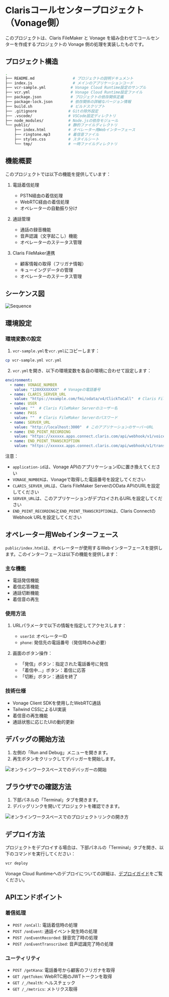 # Clarisコールセンタープロジェクト（Vonage側）

このプロジェクトは、Claris FileMaker と Vonage を組み合わせてコールセンターを作成するプロジェクトの Vonage 側の処理を実装したものです。

## プロジェクト構造

```sh
.
├── README.md                 # プロジェクトの説明ドキュメント
├── index.js                  # メインのアプリケーションコード
├── vcr-sample.yml           # Vonage Cloud Runtime設定のサンプル
├── vcr.yml                  # Vonage Cloud Runtime設定ファイル
├── package.json             # プロジェクトの依存関係定義
├── package-lock.json        # 依存関係の詳細なバージョン情報
├── build.sh                 # ビルドスクリプト
├── .gitignore              # Gitの除外設定
├── .vscode/                # VSCode設定ディレクトリ
├── node_modules/           # Node.jsの依存モジュール
└── public/                 # 静的ファイルディレクトリ
    ├── index.html          # オペレーター用Webインターフェース
    ├── ringtone.mp3        # 着信音ファイル
    ├── styles.css          # スタイルシート
    └── tmp/                # 一時ファイルディレクトリ
```

## 機能概要

このプロジェクトでは以下の機能を提供しています：

1. 電話着信処理
   - PSTN経由の着信処理
   - WebRTC経由の着信処理
   - オペレーターの自動振り分け

2. 通話管理
   - 通話の録音機能
   - 音声認識（文字起こし）機能
   - オペレーターのステータス管理

3. Claris FileMaker連携
   - 顧客情報の取得（フリガナ情報）
   - キューイングデータの管理
   - オペレーターのステータス管理

## シーケンス図

![Sequence](images/Sequence.png)

## 環境設定

### 環境変数の設定

1. `vcr-sample.yml`を`vcr.yml`にコピーします：

```bash
cp vcr-sample.yml vcr.yml
```

2. `vcr.yml`を開き、以下の環境変数を各自の環境に合わせて設定します：

```yaml
environment:
  - name: VONAGE_NUMBER
    value: "120XXXXXXXX"  # Vonageの電話番号
  - name: CLARIS_SERVER_URL
    value: "https://example.com/fmi/odata/v4/ClickToCall"  # Claris FileMaker ServerのURL
  - name: USER
    value: ""  # Claris FileMaker Serverのユーザー名
  - name: PASS
    value: ""  # Claris FileMaker Serverのパスワード
  - name: SERVER_URL
    value: "http://localhost:3000"  # このアプリケーションのサーバーURL
  - name: END_POINT_RECORDING
    value: "https://xxxxxx.apps.connect.claris.com/api/webhook/v1/voice/catch"  # 録音データのエンドポイント
  - name: END_POINT_TRANSCRIPTION
    value: "https://xxxxxx.apps.connect.claris.com/api/webhook/v1/transcription/catch"  # 音声認識データのエンドポイント
```

注意：

- `application-id`は、Vonage APIのアプリケーションIDに置き換えてください
- `VONAGE_NUMBER`は、Vonageで取得した電話番号を設定してください
- `CLARIS_SERVER_URL`は、Claris FileMaker ServerのOData APIのURLを設定してください
- `SERVER_URL`は、このアプリケーションがデプロイされるURLを設定してください
- `END_POINT_RECORDING`と`END_POINT_TRANSCRIPTION`は、Claris ConnectのWebhook URLを設定してください

## オペレーター用Webインターフェース

`public/index.html`は、オペレーターが使用するWebインターフェースを提供します。このインターフェースは以下の機能を提供します：

### 主な機能

- 電話発信機能
- 着信応答機能
- 通話切断機能
- 着信音の再生

### 使用方法

1. URLパラメータで以下の情報を指定してアクセスします：

   - `userId`: オペレーターID
   - `phone`: 発信先の電話番号（発信時のみ必要）

2. 画面のボタン操作：
   - 「発信」ボタン：指定された電話番号に発信
   - 「着信中...」ボタン：着信に応答
   - 「切断」ボタン：通話を終了

### 技術仕様

- Vonage Client SDKを使用したWebRTC通話
- Tailwind CSSによるUI実装
- 着信音の再生機能
- 通話状態に応じたUIの動的更新

## デバッグの開始方法

1. 左側の「Run and Debug」メニューを開きます。
2. 再生ボタンをクリックしてデバッガーを開始します。

![オンラインワークスペースでのデバッガーの開始](debug.png)

## ブラウザでの確認方法

1. 下部パネルの「Terminal」タブを開きます。
2. デバッグリンクを開いてプロジェクトを確認できます。

![オンラインワークスペースでのプロジェクトリンクの開き方](cc.png)

## デプロイ方法

プロジェクトをデプロイする場合は、下部パネルの「Terminal」タブを開き、以下のコマンドを実行してください：

```sh
vcr deploy
```

Vonage Cloud Runtimeへのデプロイについての詳細は、[デプロイガイド](https://developer.vonage.com/vcr/guides/deploying)をご覧ください。

## APIエンドポイント

### 着信処理

- `POST /onCall`: 電話着信時の処理
- `POST /onEvent`: 通話イベント発生時の処理
- `POST /onEventRecorded`: 録音完了時の処理
- `POST /onEventTranscribed`: 音声認識完了時の処理

### ユーティリティ

- `POST /getKana`: 電話番号から顧客のフリガナを取得
- `GET /getToken`: WebRTC用のJWTトークンを取得
- `GET /_/health`: ヘルスチェック
- `GET /_/metrics`: メトリクス取得
